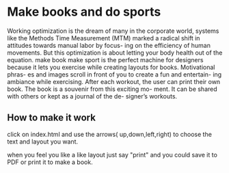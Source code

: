 # Make books and do sports


Working optimization is the dream of many in the corporate world, systems like the Methods Time Measurement (MTM) marked a radical shift in attitudes towards manual labor by focus- ing on the efficiency of human movements. But this optimization is about letting your body health out of the equation. make book make sport is the perfect machine for designers because it lets you exercise while creating layouts for books. Motivational phras- es and images scroll in front of you to create a fun and entertain- ing ambiance while exercising. After each workout, the user can print their own book. The book is a souvenir from this exciting mo- ment. It can be shared with others or kept as a journal of the de- signer’s workouts.

## How to make it work

click on index.html and use the arrows( up,down,left,right) to choose the text and layout you want.

when you feel you like a like layout just say "print" and you could save it to PDF or print it to make a book.





